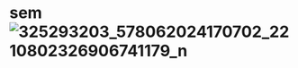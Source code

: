 # sem![325293203_578062024170702_2210802326906741179_n](https://user-images.githubusercontent.com/121929233/214765608-1de1194a-30af-4333-84d7-671035da9286.jpg)
